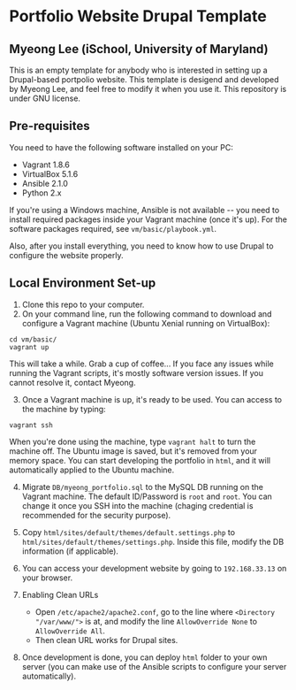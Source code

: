 Portfolio Website Drupal Template 
==========
Myeong Lee (iSchool, University of Maryland)
--------

This is an empty template for anybody who is interested in setting up a Drupal-based portpolio website. This template is desigend and developed by Myeong Lee, and feel free to modify it when you use it. This repository is under GNU license. 

## Pre-requisites
You need to have the following software installed on your PC:
- Vagrant 1.8.6
- VirtualBox 5.1.6
- Ansible 2.1.0 
- Python 2.x

If you're using a Windows machine, Ansible is not available -- you need to install required packages inside your Vagrant machine (once it's up). For the software packages required, see `vm/basic/playbook.yml`. 

Also, after you install everything, you need to know how to use Drupal to configure the website properly. 

## Local Environment Set-up

1. Clone this repo to your computer.
2. On your command line, run the following command to download and configure a Vagrant machine (Ubuntu Xenial running on VirtualBox):
```
cd vm/basic/
vagrant up
```
This will take a while. Grab a cup of coffee...
If you face any issues while running the Vagrant scripts, it's mostly software version issues. If you cannot resolve it, contact Myeong. 

3. Once a Vagrant machine is up, it's ready to be used. You can access to the machine by typing:
``` 
vagrant ssh
```
When you're done using the machine, type `vagrant halt` to turn the machine off. The Ubuntu image is saved, but it's removed from your memory space. 
You can start developing the portfolio in `html`, and it will automatically applied to the Ubuntu machine. 

4. Migrate `DB/myeong_portfolio.sql` to the MySQL DB running on the Vagrant machine. The default ID/Password is `root` and `root`. You can change it once you SSH into the machine (chaging credential is recommended for the security purpose). 

5. Copy `html/sites/default/themes/default.settings.php` to `html/sites/default/themes/settings.php`. Inside this file, modify the DB information (if applicable).

6. You can access your development website by going to `192.168.33.13` on your browser.

7. Enabling Clean URLs
	- Open `/etc/apache2/apache2.conf`, go to the line where `<Directory "/var/www/">` is at, and modify the line `AllowOverride None` to `AllowOverride All`. 	
	- Then clean URL works for Drupal sites. 

8. Once development is done, you can deploy `html` folder to your own server (you can make use of the Ansible scripts to configure your server automatically).


